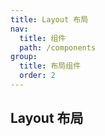 ```yaml
---
title: Layout 布局
nav:
  title: 组件
  path: /components
group:
  title: 布局组件
  order: 2
---
```


## Layout 布局

<code src="./demos/base.tsx"></code>

<API></API>
